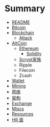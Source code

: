 # Summary

* [README](README.md)
* [Bitcoin](bitcoin/readme.md)
* [Blockchain](blockchain/readme.md)
    * [Attack](blockchain/attack.md)
* [AltCoin](altcoin/readme.md)
    * [Ethereum](altcoin/ethereum/readme.md)
        * [Solidity](altcoin/ethereum/solidity.md)
    * [Scrypt家族](altcoin/scrypt.md)
    * Ripple
    * Filecoin
    * Zcash
* [Wallet](wallet.md)
* [Mining](mining.md)
* [网络](network.md)
* [架构](architect.md)
* [Exchange](exchange.md)
* [Miscs](misc.md)
* [Resources](res.md)
* [HR 面](hr.md)


